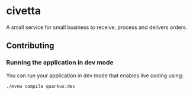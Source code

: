 # civetta

A small service for small business to receive, process and delivers orders.

## Contributing

### Running the application in dev mode

You can run your application in dev mode that enables live coding using:

```shell script
./mvnw compile quarkus:dev
```
